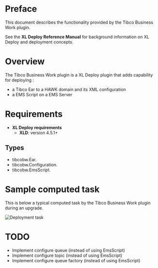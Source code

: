 # Preface #

This document describes the functionality provided by the Tibco Business Work plugin.

See the **XL Deploy Reference Manual** for background information on XL Deploy and deployment concepts.

# Overview #

The Tibco Business Work plugin is a XL Deploy plugin that adds capability for deploying  :

* a Tibco Ear to a HAWK domain and its XML configuration
* a EMS Script on a EMS Server 

# Requirements #

* **XL Deploy requirements**
	* **XLD**: version 4.5.1+

## Types ##

+ tibcobw.Ear.
+ tibcobw.Configuration.
+ tibcobw.EmsScript.
  
# Sample computed task #

This is below a typical computed task by the Tibco Business Work plugin during an upgrade.

![Deployment task](update-task.jpg)
    
# TODO #

* Implement configure queue (instead of using EmsScript)
* Implement configure topic (instead of using EmsScript)
* Implement configure queue factory (instead of using EmsScript)

